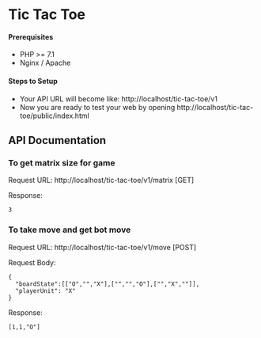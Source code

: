 
# Tic Tac Toe

#### Prerequisites

- PHP >= 7.1
- Nginx / Apache


#### Steps to Setup

- Your API URL will become like: http://localhost/tic-tac-toe/v1
- Now you are ready to test your web by opening http://localhost/tic-tac-toe/public/index.html



## API Documentation

### To get matrix size for game

Request URL: http://localhost/tic-tac-toe/v1/matrix [GET]

Response: 
```
3
```

### To take move and get bot move

Request URL: http://localhost/tic-tac-toe/v1/move [POST]

Request Body:
```
{
  "boardState":[["O","","X"],["","","O"],["","X",""]],
  "playerUnit": "X"
}
```

Response:
```
[1,1,"O"]
```

